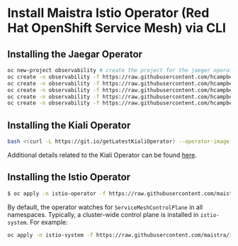 # Install Maistra Istio Operator (Red Hat OpenShift Service Mesh) via CLI

## Installing the Jaegar Operator

```bash
oc new-project observability # create the project for the jaeger operator
oc create -n observability -f https://raw.githubusercontent.com/hcampbel/ocp4infraconfiguration/master/maistra-deployment/jaegar-operator/jaegartracing_v1_jaegar_crd.yaml
oc create -n observability -f https://raw.githubusercontent.com/hcampbel/ocp4infraconfiguration/master/maistra-deployment/jaegar-operator/service_account.yaml
oc create -n observability -f https://raw.githubusercontent.com/hcampbel/ocp4infraconfiguration/master/maistra-deployment/jaegar-operator/role.yaml
oc create -n observability -f https://raw.githubusercontent.com/hcampbel/ocp4infraconfiguration/master/maistra-deployment/jaegar-operator/role_binding.yaml
oc create -n observability -f https://raw.githubusercontent.com/hcampbel/ocp4infraconfiguration/master/maistra-deployment/jaegar-operator/operator.yaml
```

## Installing the Kiali Operator

```bash
bash <(curl -L https://git.io/getLatestKialiOperator) --operator-image-version v1.0.0 --operator-watch-namespace '**' --accessible-namespaces '**' --operator-install-kiali false
```

Additional details related to the Kiali Operator can be found [here](https://www.kiali.io/documentation/getting-started).

## Installing the Istio Operator

```bash
$ oc apply -n istio-operator -f https://raw.githubusercontent.com/maistra/istio-operator/maistra-1.1.7/deploy/servicemesh-operator.yaml
```

By default, the operator watches for `ServiceMeshControlPlane` in all namespaces. Typically, a cluster-wide control plane is installed in `istio-system`. For example:

```bash
oc apply -n istio-system -f https://raw.githubusercontent.com/maistra/istio-operator/maistra-1.1.7/deploy/examples/maistra_v1_servicemeshcontrolplane_cr_full.yaml
```



